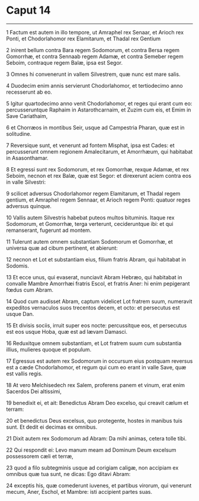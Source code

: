 # Caput 14

***

1 Factum est autem in illo tempore, ut Amraphel rex Senaar, et Arioch rex Ponti, et Chodorlahomor rex Elamitarum, et Thadal rex Gentium

2 inirent bellum contra Bara regem Sodomorum, et contra Bersa regem Gomorrhæ, et contra Sennaab regem Adamæ, et contra Semeber regem Seboim, contraque regem Balæ, ipsa est Segor.

3 Omnes hi convenerunt in vallem Silvestrem, quæ nunc est mare salis.

4 Duodecim enim annis servierunt Chodorlahomor, et tertiodecimo anno recesserunt ab eo.

5 Igitur quartodecimo anno venit Chodorlahomor, et reges qui erant cum eo: percusseruntque Raphaim in Astarothcarnaim, et Zuzim cum eis, et Emim in Save Cariathaim,

6 et Chorræos in montibus Seir, usque ad Campestria Pharan, quæ est in solitudine.

7 Reversique sunt, et venerunt ad fontem Misphat, ipsa est Cades: et percusserunt omnem regionem Amalecitarum, et Amorrhæum, qui habitabat in Asasonthamar.

8 Et egressi sunt rex Sodomorum, et rex Gomorrhæ, rexque Adamæ, et rex Seboim, necnon et rex Balæ, quæ est Segor: et direxerunt aciem contra eos in valle Silvestri:

9 scilicet adversus Chodorlahomor regem Elamitarum, et Thadal regem gentium, et Amraphel regem Sennaar, et Arioch regem Ponti: quatuor reges adversus quinque.

10 Vallis autem Silvestris habebat puteos multos bituminis. Itaque rex Sodomorum, et Gomorrhæ, terga verterunt, cecideruntque ibi: et qui remanserant, fugerunt ad montem.

11 Tulerunt autem omnem substantiam Sodomorum et Gomorrhæ, et universa quæ ad cibum pertinent, et abierunt:

12 necnon et Lot et substantiam eius, filium fratris Abram, qui habitabat in Sodomis.

13 Et ecce unus, qui evaserat, nunciavit Abram Hebræo, qui habitabat in convalle Mambre Amorrhæi fratris Escol, et fratris Aner: hi enim pepigerant fœdus cum Abram.

14 Quod cum audisset Abram, captum videlicet Lot fratrem suum, numeravit expeditos vernaculos suos trecentos decem, et octo: et persecutus est usque Dan.

15 Et divisis sociis, irruit super eos nocte: percussitque eos, et persecutus est eos usque Hoba, quæ est ad lævam Damasci.

16 Reduxitque omnem substantiam, et Lot fratrem suum cum substantia illius, mulieres quoque et populum.

17 Egressus est autem rex Sodomorum in occursum eius postquam reversus est a cæde Chodorlahomor, et regum qui cum eo erant in valle Save, quæ est vallis regis.

18 At vero Melchisedech rex Salem, proferens panem et vinum, erat enim Sacerdos Dei altissimi,

19 benedixit ei, et ait: Benedictus Abram Deo excelso, qui creavit cælum et terram:

20 et benedictus Deus excelsus, quo protegente, hostes in manibus tuis sunt. Et dedit ei decimas ex omnibus.

21 Dixit autem rex Sodomorum ad Abram: Da mihi animas, cetera tolle tibi.

22 Qui respondit ei: Levo manum meam ad Dominum Deum excelsum possessorem cæli et terræ,

23 quod a filo subtegminis usque ad corigiam caligæ, non accipiam ex omnibus quæ tua sunt, ne dicas: Ego ditavi Abram:

24 exceptis his, quæ comederunt iuvenes, et partibus virorum, qui venerunt mecum, Aner, Eschol, et Mambre: isti accipient partes suas.

